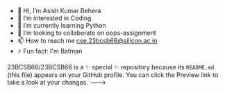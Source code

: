 - 👋 Hi, I’m Asish Kumar Behera
- 👀 I’m interested in Coding
- 🌱 I’m currently learning Python
- 💞️ I’m looking to collaborate on oops-assignment
- 📫 How to reach me cse.23bcsb66@silicon.ac.in
- ⚡ Fun fact: I'm Batman


23BCSB66/23BCSB66 is a ✨ special ✨ repository because its `README.md` (this file) appears on your GitHub profile.
You can click the Preview link to take a look at your changes.
--->
